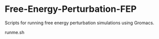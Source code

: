 # Free-Energy-Perturbation-FEP
Scripts for running free energy perturbation simulations using Gromacs.

runme.sh
